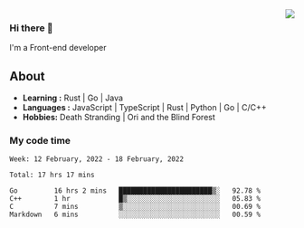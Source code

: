 <img align='right' src="https://github-readme-stats.vercel.app/api?username=strugglebak&show_icons=true">

### Hi there 👋

I'm a Front-end developer

## About

-  **Learning :** Rust | Go | Java
-  **Languages :** JavaScript | TypeScript | Rust | Python | Go | C/C++
-  **Hobbies:** Death Stranding | Ori and the Blind Forest

### My code time

<!--START_SECTION:waka-->
```text
Week: 12 February, 2022 - 18 February, 2022

Total: 17 hrs 17 mins

Go         16 hrs 2 mins   ███████████████████████▒░   92.78 % 
C++        1 hr            █▒░░░░░░░░░░░░░░░░░░░░░░░   05.83 % 
C          7 mins          ▒░░░░░░░░░░░░░░░░░░░░░░░░   00.69 % 
Markdown   6 mins          ░░░░░░░░░░░░░░░░░░░░░░░░░   00.59 % 
```
<!--END_SECTION:waka-->
